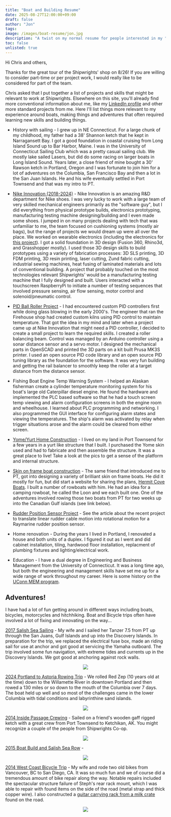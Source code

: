 ```yaml
---
title: "Boat and Building Resume"
date: 2025-08-27T12:00:00+09:00
draft: false
author: "Jon"
tags:
image: /images/boat-resume/jon.jpg
description: "A twist on my normal resume for people interested in my "
toc: false
unlisted: true
---
```



Hi Chris and others,

Thanks for the great tour of the Shipwrights' shop on 8/26! If you are willing to consider part-time or per project work, I would really like to be considered for part of the team.

Chris asked that I put together a list of projects and skills that might be relevant to work at Shipwrights. Elsewhere on this site, you'll already find more conventional information about me, like my [LinkedIn profile](https://www.linkedin.com/in/jonathangarrison/) and other more standard projects from me. Here I'll list things more relevant to my experience around boats, making things and adventures that often required learning new skills and building things.

* History with sailing - I grew up in NE Connecticut. For a large chunk of my childhood, my father had a 38' Shannon ketch that he kept in Narragansett Bay. I got a good foundation in coastal cruising from Long Island Sound up to Bar Harbor, Maine. I was in the University of Connecticut Sailing Club which was a pretty casual sailing club. We mostly lake sailed Lasers, but did do some racing on larger boats in Long Island Sound. Years later, a close friend of mine bought a 30' Rawson ketch in Portland, Oregon and I was fortunate to join him for a lot of adventures on the Columbia, San Francisco Bay and then a lot in the San Juan Islands. He and his wife eventually settled in Port Townsend and that was my intro to PT.

* [Nike Innovation (2018-2024)](https://innovation.nike.com/) - Nike Innovation is an amazing R&D department for Nike shoes. I was very lucky to work with a large team of very skilled mechanical engineers primarily as the "software guy", but I did everything from physical prototype builds, electronics prototyping, manufacturing testing machine designing/building and I even made some shoes. I jumped in on many projects dealing with tech that was unfamiliar to me, the team focused on cushioning systems (mostly air bags), but the range of projects we would dream up were all over the place. We worked on wearable electronics (including the electronics for [this project](https://patents.google.com/patent/US20240292928A1/en?q=(US)&inventor=levi+patton&assignee=nike)). I got a solid foundation in 3D design (Fusion 360, Rhino3d, and Grasshopper mostly). I used those 3D design skills to build prototypes using a variety of fabrication processes: 3D SLS printing, 3D FDM printing, 3D resin printing, laser cutting, Zund fabric cutting, industrial sewing machines, heat fusing of laminated materials and lots of conventional building. A project that probably touched on the most technologies relevant Shipwrights' would be a manufacturing testing machine that I fully designed and built. Users interacted with a touchscreen RaspberryPi to initiate a number of testing sequences that involved pressure sensing, air flow sensing, motor control and solenoid/pneumatic control.

* [PID Ball Roller Project](https://photos.app.goo.gl/arvyQxHxVxNx8ENEA) - I had encountered custom PID controllers first while doing glass blowing in the early 2000's. The engineer that ran the Firehouse shop had created custom kilns using PID control to maintain temperature. That got the idea in my mind and later when a project came up at Nike Innovation that might need a PID controller, I decided to create a small project to learn the required skills. I created a roller balancing beam. Control was managed by an Arduino controller using a sonar distance sensor and a servo motor. I designed the mechanical parts in OpenSCAD and printed the 3D parts on a kit built Prusa MK3S printer. I used an open source PID code library and an open source PID tuning library as the foundation for the software. It was very fun building and getting the rail balancer to smoothly keep the roller at a target distance from the distance sensor. 

* Fishing Boat Engine Temp Warning System - I helped an Alaskan fisherman create a cylinder temperature monitoring system for his boat's large old Caterpillar diesel engine. He found the hardware and implemented the PLC based software so that he had a touch screen temp viewing and alarm configuration screens in both the engine room and wheelhouse. I learned about PLC programming and networking. I also programmed the GUI interface for configuring alarm states and viewing the temperatures. The ship's alarm was activated by relay when trigger situations arose and the alarm could be cleared from either screen.

* [Yome/Yurt Home Construction](https://www.flickr.com/photos/earthwandering/albums/72157698405471500/) - I lived on my land in Port Townsend for a few years in a yurt like structure that I built. I purchased the Yome skin used and had to fabricate and then assemble the structure. It was a great place to live! Take a look at the pics to get a sense of the platform and internal structure.

* [Skin on frame boat construction](https://flickr.com/photos/earthwandering/albums/72157671912177895/) - The same friend that introduced me to PT, got into designing a variety of brilliant skin on frame boats. He did it mostly for fun, but did start a website for sharing the plans, [Hermit Cove Boats](https://www.hermitcoveboats.com/owl). I built a number of rowboats with him. He had an idea for a camping rowboat, he called the Loon and we each built one. One of the adventures involved rowing those two boats from PT for two weeks up into the Canadian Gulf islands (see link below). 

* [Rudder Position Sensor Project](https://jongarrison.github.io/blogs/rudder-sensor/) - See the article about the recent project to translate linear rudder cable motion into rotational motion for a Raymarine rudder position sensor.

* Home renovation - During the years I lived in Portland, I renovated a house and both units of a duplex. I figured it out as I went and did cabinet installation, tiling, hardwood floor installation, replacment of plumbing fixtures and lighting/electrical work.

* Education - I have a dual degree in Engineering and Business Management from the University of Connecticut. It was a long time ago, but both the engineering and management skills have set me up for a wide range of work throughout my career. Here is some history on the [UConn MEM program](https://mem.uconn.edu/about-mem/).

## Adventures! 

I have had a lot of fun getting around in different ways including boats, bicycles, motorcycles and hitchhiking. Boat and Bicycle trips often have involved a lot of fixing and innovating on the way...


[2017 Salish Sea Sailing](https://www.flickr.com/photos/earthwandering/albums/72157680841154804/) - My wife and I sailed her Tanzer 7.5 from PT up through the San Juans, Gulf Islands and up into the Discovery Islands. In preparation for the trip, we replaced the electrical fuse box, made an riding sail for use at anchor and got good at servicing the Yamaha outboard. The trip involved some fun navigation, with extreme tides and currents up in the Discovery Islands. We got good at anchoring against rock walls. 

<p style="width:100%; text-align: center;">
    <img style="" src="/images/boat-resume/strangewaves.jpg" />
</p>

[2024 Portland to Astoria Rowing Trip](https://www.flickr.com/photos/earthwandering/albums/72177720320205020/) - We rolled Red Zep (10 years old at the time) down to the Willamette River in downtown Portland and then rowed a 130 miles or so down to the mouth of the Columbia over 7 days. The boat held up well and so most of the challenges came in the lower Columbia with tidal conditions and labyrinthine sand islands.

<p style="width:100%; text-align: center;">
    <img style="" src="/images/boat-resume/portland-to-astoria.jpg" />
</p>

[2014 Inside Passage Crewing](https://www.flickr.com/photos/earthwandering/albums/72157644544117620/with/14132317169) - Sailed on a friend's wooden gaff rigged ketch with a great crew from Port Townsend to Ketchikan, AK. You might recognize a couple of the people from Shipwrights Co-op.

<p style="width:100%; text-align: center;">
    <img style="" src="/images/boat-resume/idril.jpg" />
</p>

[2015 Boat Build and Salish Sea Row](https://www.flickr.com/photos/earthwandering/albums/72157655062288763/) - 

<p style="width:100%; text-align: center;">
    <img style="" src="/images/boat-resume/red-zep-frame.jpg" />
</p>

[2014 West Coast Bicycle Trip](https://flickr.com/photos/earthwandering/albums/72157707820344824/with/15895407960) - My wife and rode two old bikes from Vancouver, BC to San Diego, CA. It was so much fun and we of course did a tremendous amount of bike repair along the way. Notable repairs included the spectacular structure failure of Steph's rear rack mount, which I was able to repair with found items on the side of the road (metal strap and thick copper wire). I also constructed a [guitar carrying rack from a milk crate](https://flickr.com/photos/earthwandering/16133280637/in/album-72157707820344824) found on the road.

<p style="width:100%; text-align: center;">
    <img style="" src="/images/twowheels/couch.jpg" />
</p>
